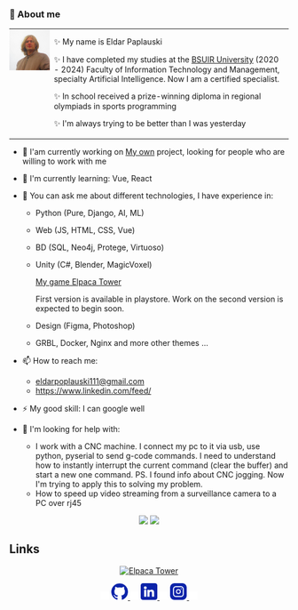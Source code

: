 ### 👋 About me 
<div>
    <table style="padding: 0;">
        <tr style="
                padding: 0; 
                border-color: transparent;
            ">
            <td valign="top"
                style="
                    padding: 0; 
                    border-color: transparent; 
                    max-width: 40vh;
                ">
                <!--src="https://github.com/Ellanity/Ellanity/assets/60664484/5ffcd3e7-5751-4bd1-a72f-a2f2fe41e4a2"-->
                <img
                    src="./img/IMG_3168_2.JPG" 
                    alt="my_pic" 
                    style="
                        margin: 0; 
                        padding: 0
                    "/>
            </td>
            <td valign="top" 
                style="
                    border-color: transparent; 
                    padding-top: 0;
                ">
                <div style="
                        padding: 0; 
                        margin: 0;
                    ">
                    <p> 
                        ✨ My name is Eldar Paplauski
                    </p> 
                    <p> 
                        ✨ I have completed my studies at the 
                        <a class="chaise-btn chaise-btn-secondary chaise-btn-iframe" href="https://www.bsuir.by/"><span class="chaise-btn-icon fullscreen-icon"></span><span>BSUIR University</span></a> (2020 - 2024)
                        Faculty of Information Technology and Management, specialty Artificial Intelligence. Now I am a certified specialist.
                    </p> 
                    <p> 
                        ✨ In school received a prize-winning diploma in regional olympiads in sports programming
                    </p> 
                    </p> 
                    <p> 
                        ✨ I'm always trying to be better than I was yesterday
                    </p> 
                </div>
            </td>
        </tr>
    </table>
</div>


- 🔭 I'am currently working on [My own](https://dev.kruapan.com) project, looking for people who are willing to work with me
- 🌱 I'm currently learning: Vue, React
- 💬 You can ask me about different technologies, I have experience in:
    + Python (Pure, Django, AI, ML)
    + Web (JS, HTML, CSS, Vue)
    + BD (SQL, Neo4j, Protege, Virtuoso) 
    + Unity (C#, Blender, MagicVoxel) 
        
        [My game Elpaca Tower](https://play.google.com/store/apps/details?id=com.Paplauski.Tower&pli=1)

        First version is available in playstore. Work on the second version is expected to begin soon.
    
    + Design (Figma, Photoshop)
    + GRBL, Docker, Nginx and more other themes ...
- 📫 How to reach me: 
    + <eldarpoplauski111@gmail.com>
    + <https://www.linkedin.com/feed/> 
- ⚡ My good skill: I can google well

- 🤔 I'm looking for help with:
    
    + I work with a CNC machine. I connect my pc to it via usb, use python, pyserial to send g-code commands. I need to understand how to instantly interrupt the current command (clear the buffer) and start a new one command.
      PS. I found info about CNC jogging. Now I'm trying to apply this to solving my problem.
    + How to speed up video streaming from a surveillance camera to a PC over rj45
      
<p align="center">
    <img width="50%"  src="https://github-readme-stats.vercel.app/api?username=Ellanity&count_private=true&show_icons=true&include_all_commits=false&hide_border=true&hide_title=true" />
    <img width="45%"  src="https://github-readme-streak-stats.herokuapp.com/?user=Ellanity&hide_border=true" />
</p>

## Links

<p align="center">
    <a href="https://play.google.com/store/apps/details?id=com.Paplauski.Tower&pli=1">
        <img width="20%" src="https://play-lh.googleusercontent.com/94WTg8PdmEEmpNfRnfhZ0cUWsc5iXan9mbptuxadnHa_MCyab2fptmNTJ-xlPhETRfw=w480-h960" alt="Elpaca Tower">
    </a>
    <!--<a href="https://studiokars.by/">
        <img width="20%" src="https://studiokars.by/img/logo.a26f5f17.png" alt="Studio Kars">
    </a>
    <a href="https://site.belburstroy.by">
        <img width="20%" src="https://site.belburstroy.by/img/bbs-logo.3b2e7159.svg" alt="BelBurStroy">
    </a>-->
</p>

<div align="center">
    <img src="./img/logo/logo-transparent.png" width="3%">
    <a href="https://github.com/Ellanity">
        <img src="./img/logo/logo-social-github.png" width="6%" alt="GitHub">
    </a>
        <img src="./img/logo/logo-transparent.png" width="3%">
    <a href="https://www.linkedin.com/in/eldar-paplauski">
        <img src="./img/logo/logo-social-linkedin.png" width="6%" alt="LinkedIn">
    </a>
        <img src="./img/logo/logo-transparent.png" width="3%">
    <a href="https://www.instagram.com/eldar.paplauski/">
        <img src="./img/logo/logo-social-instagram.png" width="6%" alt="Instagram">
    </a>
    <img src="./img/logo/logo-transparent.png" width="3%">
</div>

<!-- https://github.com/thombashi/pytablewriter/issues/13 
<script>
    import pytablewriter as ptw
    from pytablewriter.style import Style

    writer = ptw.HtmlTableWriter(
        table_name="vertical-align",
        headers=[
            "",
            "top",
            "middle",
            "bottom",
            "top-right",
            "middle-right",
            "bottom-right",
        ],
        value_matrix=[
            ["te\nst", "x", "x", "x", "x", "x", "x"],
        ],
        column_styles=[
            Style(vertical_align="baseline"),
            Style(vertical_align="top"),
            Style(vertical_align="middle"),
            Style(vertical_align="bottom"),
            Style(align="right", vertical_align="top"),
            Style(align="right", vertical_align="middle"),
            Style(align="right", vertical_align="bottom"),
        ],
    )
    writer.write_table()
</script>-->
